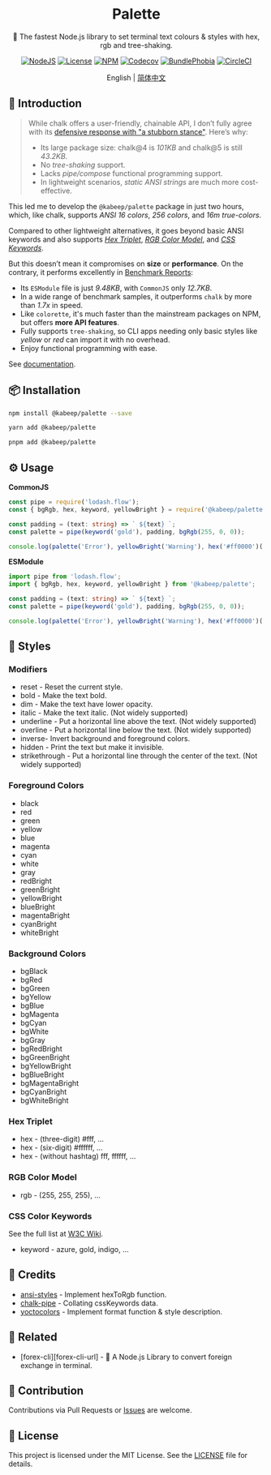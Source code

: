 <div align="center">

<h1>Palette</h1>

🎨 The fastest Node.js library to set terminal text colours & styles with hex, rgb and tree-shaking.

[![NodeJS][node-image]][node-url]
[![License][license-image]][license-url]
[![NPM][npm-image]][npm-url]
[![Codecov][codecov-image]][codecov-url]
[![BundlePhobia][bundle-phobia-image]][bundle-phobia-url]
[![CircleCI][circleci-image]][circleci-url]

English | [简体中文][zh-cn-url]

</div>

## 📖 Introduction

> While chalk offers a user-friendly, chainable API, I don’t fully agree with
> its [defensive response with "a stubborn stance"][chalk-faq-url]. Here’s why:
> - Its large package size: chalk@4 is _101KB_ and chalk@5 is still _43.2KB_.
> - No _tree-shaking_ support.
> - Lacks _pipe/compose_ functional programming support.
> - In lightweight scenarios, _static ANSI strings_ are much more cost-effective.

This led me to develop the `@kabeep/palette` package in just two hours, which, like chalk, supports _ANSI 16 colors_,
_256 colors_, and _16m true-colors_.

Compared to other lightweight alternatives, it goes beyond basic ANSI keywords and also supports
_[Hex Triplet][hex-triplet-url]_, _[RGB Color Model][rgb-model-url]_, and _[CSS Keywords][css-keywords-url]_.

But this doesn’t mean it compromises on **size** or **performance**.
On the contrary, it performs excellently in [Benchmark Reports][perf-en-us-url]:

- Its `ESModule` file is just _9.48KB_, with `CommonJS` only _12.7KB_.
- In a wide range of benchmark samples, it outperforms `chalk` by more than _1.7x_ in speed.
- Like `colorette`, it's much faster than the mainstream packages on NPM, but offers **more API features**.
- Fully supports `tree-shaking`, so CLI apps needing only basic styles like _yellow_ or _red_ can import it with no
  overhead.
- Enjoy functional programming with ease.

See [documentation][docs-url].

## 📦 Installation

```bash
npm install @kabeep/palette --save
```

```bash
yarn add @kabeep/palette
```

```bash
pnpm add @kabeep/palette
```

## ⚙️ Usage

**CommonJS**

```typescript
const pipe = require('lodash.flow');
const { bgRgb, hex, keyword, yellowBright } = require('@kabeep/palette');

const padding = (text: string) => ` ${text} `;
const palette = pipe(keyword('gold'), padding, bgRgb(255, 0, 0));

console.log(palette('Error'), yellowBright('Warning'), hex('#ff0000')('Message'));
```

**ESModule**

```typescript
import pipe from 'lodash.flow';
import { bgRgb, hex, keyword, yellowBright } from '@kabeep/palette';

const padding = (text: string) => ` ${text} `;
const palette = pipe(keyword('gold'), padding, bgRgb(255, 0, 0));

console.log(palette('Error'), yellowBright('Warning'), hex('#ff0000')('Message'));
```

## 🌈 Styles

### Modifiers

- reset - Reset the current style.
- bold - Make the text bold.
- dim - Make the text have lower opacity.
- italic - Make the text italic. (Not widely supported)
- underline - Put a horizontal line above the text. (Not widely supported)
- overline - Put a horizontal line below the text. (Not widely supported)
- inverse- Invert background and foreground colors.
- hidden - Print the text but make it invisible.
- strikethrough - Put a horizontal line through the center of the text. (Not widely supported)

### Foreground Colors

- black
- red
- green
- yellow
- blue
- magenta
- cyan
- white
- gray
- redBright
- greenBright
- yellowBright
- blueBright
- magentaBright
- cyanBright
- whiteBright

### Background Colors

- bgBlack
- bgRed
- bgGreen
- bgYellow
- bgBlue
- bgMagenta
- bgCyan
- bgWhite
- bgGray
- bgRedBright
- bgGreenBright
- bgYellowBright
- bgBlueBright
- bgMagentaBright
- bgCyanBright
- bgWhiteBright

### Hex Triplet

- hex - (three-digit) #fff, ...
- hex - (six-digit) #ffffff, ...
- hex - (without hashtag) fff, ffffff, ...

### RGB Color Model

- rgb - (255, 255, 255), ...

### CSS Color Keywords

See the full list at [W3C Wiki][css-keywords-url].

- keyword - azure, gold, indigo, ...

## 💐 Credits

- [ansi-styles][ansi-styles-url] - Implement hexToRgb function.
- [chalk-pipe][chalk-pipe-url] - Collating cssKeywords data.
- [yoctocolors][yoctocolors-url] - Implement format function & style description.

## 🔗 Related

- [forex-cli][forex-cli-url] - 💱 A Node.js Library to convert foreign exchange in terminal.

## 🤝 Contribution

Contributions via Pull Requests or [Issues][issues-url] are welcome.

## 📄 License

This project is licensed under the MIT License. See the [LICENSE][license-url] file for details.


[node-image]: https://img.shields.io/node/v/%40kabeep%2Fpalette?color=lightseagreen "Node.js Version"
[node-url]: https://nodejs.org

[npm-image]: https://img.shields.io/npm/d18m/%40kabeep%2Fpalette?color=cornflowerblue "NPM Downloads"
[npm-url]: https://www.npmjs.com/package/@kabeep/palette

[codecov-image]: https://img.shields.io/codecov/c/github/kabeep/palette?logo=codecov&color=mediumvioletred "Test Coverage"
[codecov-url]: https://codecov.io/gh/kabeep/palette

[bundle-phobia-image]: https://img.shields.io/bundlephobia/minzip/@kabeep/palette "Bundle Size"
[bundle-phobia-url]: https://bundlephobia.com/package/@kabeep/palette

[circleci-image]: https://dl.circleci.com/status-badge/img/gh/kabeep/palette/tree/master.svg?style=shield "Build Status"
[circleci-url]: https://dl.circleci.com/status-badge/redirect/gh/kabeep/palette/tree/master

[hex-triplet-url]: https://en.wikipedia.org/wiki/Web_colors#Hex_triplet
[rgb-model-url]: https://en.wikipedia.org/wiki/RGB_color_model
[css-keywords-url]: https://www.w3.org/wiki/CSS/Properties/color/keywords

[ansi-styles-url]: https://github.com/chalk/chalk/blob/main/source/vendor/ansi-styles/index.js#L134
[chalk-pipe-url]: https://github.com/LitoMore/chalk-pipe/blob/main/source/styles.ts
[yoctocolors-url]: https://github.com/sindresorhus/yoctocolors/blob/main/base.js#L27
[chalk-faq-url]: https://github.com/chalk/chalk?tab=readme-ov-file#why-not-switch-to-a-smaller-coloring-package

[license-image]: https://img.shields.io/github/license/kabeep/palette?color=slateblue "License"
[license-url]: LICENSE

[perf-en-us-url]: performance/PERFORMANCE.md
[zh-cn-url]: README.zh-CN.md

[docs-url]: https://kabeep.github.io/palette
[issues-url]: https://github.com/kabeep/palette/issues
